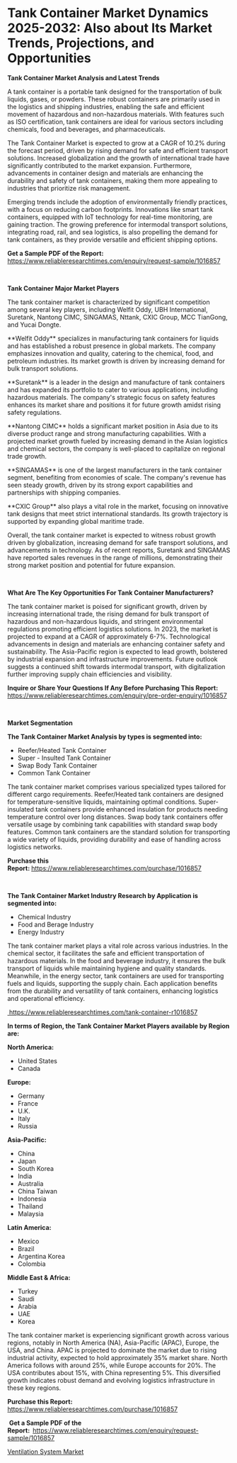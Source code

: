<p><h1>Tank Container Market Dynamics 2025-2032: Also about Its Market Trends, Projections, and Opportunities</h1></p><p><strong>Tank Container Market Analysis and Latest Trends</strong></p>
<p><p>A tank container is a portable tank designed for the transportation of bulk liquids, gases, or powders. These robust containers are primarily used in the logistics and shipping industries, enabling the safe and efficient movement of hazardous and non-hazardous materials. With features such as ISO certification, tank containers are ideal for various sectors including chemicals, food and beverages, and pharmaceuticals.</p><p>The Tank Container Market is expected to grow at a CAGR of 10.2% during the forecast period, driven by rising demand for safe and efficient transport solutions. Increased globalization and the growth of international trade have significantly contributed to the market expansion. Furthermore, advancements in container design and materials are enhancing the durability and safety of tank containers, making them more appealing to industries that prioritize risk management.</p><p>Emerging trends include the adoption of environmentally friendly practices, with a focus on reducing carbon footprints. Innovations like smart tank containers, equipped with IoT technology for real-time monitoring, are gaining traction. The growing preference for intermodal transport solutions, integrating road, rail, and sea logistics, is also propelling the demand for tank containers, as they provide versatile and efficient shipping options.</p></p>
<p><strong>Get a Sample PDF of the Report:&nbsp;</strong> <a href="https://www.reliableresearchtimes.com/enquiry/request-sample/1016857?utm_campaign=2182&utm_medium=2&utm_source=Github&utm_content=ia&utm_term=17022025&utm_id=tank-container">https://www.reliableresearchtimes.com/enquiry/request-sample/1016857</a></p>
<p>&nbsp;</p>
<p><strong>Tank Container Major Market Players</strong></p>
<p><p>The tank container market is characterized by significant competition among several key players, including Welfit Oddy, UBH International, Suretank, Nantong CIMC, SINGAMAS, Nttank, CXIC Group, MCC TianGong, and Yucai Dongte. </p><p>**Welfit Oddy** specializes in manufacturing tank containers for liquids and has established a robust presence in global markets. The company emphasizes innovation and quality, catering to the chemical, food, and petroleum industries. Its market growth is driven by increasing demand for bulk transport solutions.</p><p>**Suretank** is a leader in the design and manufacture of tank containers and has expanded its portfolio to cater to various applications, including hazardous materials. The company's strategic focus on safety features enhances its market share and positions it for future growth amidst rising safety regulations.</p><p>**Nantong CIMC** holds a significant market position in Asia due to its diverse product range and strong manufacturing capabilities. With a projected market growth fueled by increasing demand in the Asian logistics and chemical sectors, the company is well-placed to capitalize on regional trade growth.</p><p>**SINGAMAS** is one of the largest manufacturers in the tank container segment, benefiting from economies of scale. The company's revenue has seen steady growth, driven by its strong export capabilities and partnerships with shipping companies.</p><p>**CXIC Group** also plays a vital role in the market, focusing on innovative tank designs that meet strict international standards. Its growth trajectory is supported by expanding global maritime trade.</p><p>Overall, the tank container market is expected to witness robust growth driven by globalization, increasing demand for safe transport solutions, and advancements in technology. As of recent reports, Suretank and SINGAMAS have reported sales revenues in the range of millions, demonstrating their strong market position and potential for future expansion.</p></p>
<p>&nbsp;</p>
<p><strong>What Are The Key Opportunities For Tank Container Manufacturers?</strong></p>
<p><p>The tank container market is poised for significant growth, driven by increasing international trade, the rising demand for bulk transport of hazardous and non-hazardous liquids, and stringent environmental regulations promoting efficient logistics solutions. In 2023, the market is projected to expand at a CAGR of approximately 6-7%. Technological advancements in design and materials are enhancing container safety and sustainability. The Asia-Pacific region is expected to lead growth, bolstered by industrial expansion and infrastructure improvements. Future outlook suggests a continued shift towards intermodal transport, with digitalization further improving supply chain efficiencies and visibility.</p></p>
<p><strong>Inquire or Share Your Questions If Any Before Purchasing This Report:</strong> <a href="https://www.reliableresearchtimes.com/enquiry/pre-order-enquiry/1016857?utm_campaign=2182&utm_medium=2&utm_source=Github&utm_content=ia&utm_term=17022025&utm_id=tank-container">https://www.reliableresearchtimes.com/enquiry/pre-order-enquiry/1016857</a></p>
<p>&nbsp;</p>
<p><strong>Market Segmentation</strong></p>
<p><strong>The Tank Container Market Analysis by types is segmented into:</strong></p>
<p><ul><li>Reefer/Heated Tank Container</li><li>Super - Insulted Tank Container</li><li>Swap Body Tank Container</li><li>Common Tank Container</li></ul></p>
<p><p>The tank container market comprises various specialized types tailored for different cargo requirements. Reefer/Heated tank containers are designed for temperature-sensitive liquids, maintaining optimal conditions. Super-insulated tank containers provide enhanced insulation for products needing temperature control over long distances. Swap body tank containers offer versatile usage by combining tank capabilities with standard swap body features. Common tank containers are the standard solution for transporting a wide variety of liquids, providing durability and ease of handling across logistics networks.</p></p>
<p><strong>Purchase this Report:&nbsp;</strong><a href="https://www.reliableresearchtimes.com/purchase/1016857?utm_campaign=2182&utm_medium=2&utm_source=Github&utm_content=ia&utm_term=17022025&utm_id=tank-container">https://www.reliableresearchtimes.com/purchase/1016857</a></p>
<p>&nbsp;</p>
<p><strong>The Tank Container Market Industry Research by Application is segmented into:</strong></p>
<p><ul><li>Chemical Industry</li><li>Food and Berage Industry</li><li>Energy Industry</li></ul></p>
<p><p>The tank container market plays a vital role across various industries. In the chemical sector, it facilitates the safe and efficient transportation of hazardous materials. In the food and beverage industry, it ensures the bulk transport of liquids while maintaining hygiene and quality standards. Meanwhile, in the energy sector, tank containers are used for transporting fuels and liquids, supporting the supply chain. Each application benefits from the durability and versatility of tank containers, enhancing logistics and operational efficiency.</p></p>
<p><a href="https://www.reliableresearchtimes.com/tank-container-r1016857?utm_campaign=2182&utm_medium=2&utm_source=Github&utm_content=ia&utm_term=17022025&utm_id=tank-container">&nbsp;https://www.reliableresearchtimes.com/tank-container-r1016857</a></p>
<p><strong>In terms of Region, the Tank Container Market Players available by Region are:</strong></p>
<p>
    <p> <strong> North America: </strong>
        <ul>
            <li>United States</li>
            <li>Canada</li>
        </ul>
        </p> 
    <p> <strong> Europe: </strong>
        <ul>
            <li>Germany</li>
            <li>France</li>
            <li>U.K.</li>
            <li>Italy</li>
            <li>Russia</li>
        </ul>
        </p> 
    <p> <strong> Asia-Pacific: </strong>
        <ul>
            <li>China</li>
            <li>Japan</li>
            <li>South Korea</li>
            <li>India</li>
            <li>Australia</li>
            <li>China Taiwan</li>
            <li>Indonesia</li>
            <li>Thailand</li>
            <li>Malaysia</li>
        </ul>
        </p> 
    <p> <strong> Latin America: </strong>
        <ul>
            <li>Mexico</li>
            <li>Brazil</li>
            <li>Argentina Korea</li>
            <li>Colombia</li>
        </ul>
        </p> 
    <p> <strong> Middle East & Africa: </strong>
        <ul>
            <li>Turkey</li>
            <li>Saudi</li>
            <li>Arabia</li>
            <li>UAE</li>
            <li>Korea</li>
        </ul>
    </p>
    </p>
<p><p>The tank container market is experiencing significant growth across various regions, notably in North America (NA), Asia-Pacific (APAC), Europe, the USA, and China. APAC is projected to dominate the market due to rising industrial activity, expected to hold approximately 35% market share. North America follows with around 25%, while Europe accounts for 20%. The USA contributes about 15%, with China representing 5%. This diversified growth indicates robust demand and evolving logistics infrastructure in these key regions.</p></p>
<p><strong>Purchase this Report: </strong><a href="https://www.reliableresearchtimes.com/purchase/1016857?utm_campaign=2182&utm_medium=2&utm_source=Github&utm_content=ia&utm_term=17022025&utm_id=tank-container">https://www.reliableresearchtimes.com/purchase/1016857</a></p>
<p>&nbsp;<strong>Get a Sample PDF of the Report:&nbsp;&nbsp;</strong><a href="https://www.reliableresearchtimes.com/enquiry/request-sample/1016857?utm_campaign=2182&utm_medium=2&utm_source=Github&utm_content=ia&utm_term=17022025&utm_id=tank-container">https://www.reliableresearchtimes.com/enquiry/request-sample/1016857</a></p>
<p><strong></strong></p>
<p><p><a href="https://github.com/tona7vba/Market-Research-Report-List-1/blob/main/ventilation-system-market.md?utm_campaign=2182&utm_medium=2&utm_source=Github&utm_content=ia&utm_term=17022025&utm_id=tank-container">Ventilation System Market</a></p></p>